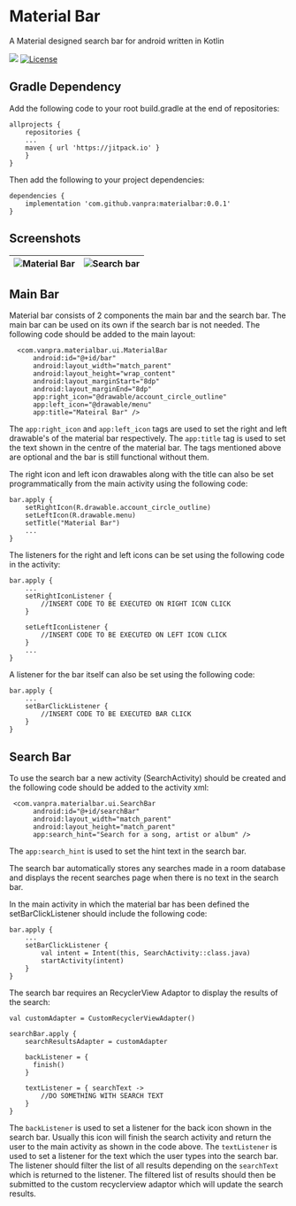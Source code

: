 # Material Bar
A Material designed search bar for android written in Kotlin

[![](https://jitpack.io/v/vanpra/materialbar.svg)](https://jitpack.io/#vanpra/materialbar)
[![License](https://img.shields.io/badge/License-Apache%202.0-blue.svg)](https://opensource.org/licenses/Apache-2.0)

## Gradle Dependency
Add the following code to your root build.gradle at the end of repositories:


	allprojects {
	    repositories {
		...
		maven { url 'https://jitpack.io' }
	    }
	}

Then add the following to your project dependencies:

	dependencies {
	    implementation 'com.github.vanpra:materialbar:0.0.1'
	}

## Screenshots

|  ![Material Bar](https://i.ibb.co/5hrqpv9/Screenshot-20190821-130222.png)|  ![Search bar](https://i.ibb.co/qncK5fn/Screenshot-20190821-130249.png)|
|--|--|

## Main Bar
Material bar consists of 2 components the main bar and the search bar. The main bar can be used on its own if the search bar is not needed. The following code should be added to the main layout:

      <com.vanpra.materialbar.ui.MaterialBar  
		  android:id="@+id/bar"  
		  android:layout_width="match_parent"  
		  android:layout_height="wrap_content"  
		  android:layout_marginStart="8dp"  
		  android:layout_marginEnd="8dp"  
		  app:right_icon="@drawable/account_circle_outline"  
		  app:left_icon="@drawable/menu"
		  app:title="Mateiral Bar" />
		  
The `app:right_icon` and `app:left_icon` tags are used to set the right and left drawable's of the material bar respectively.
The `app:title` tag is used to set the text shown in the centre of the material bar.
The tags mentioned above are optional and the bar is still functional without them.

The right icon and left icon drawables along with the title can also be set programmatically from the main activity using the following code:

    bar.apply {
	    setRightIcon(R.drawable.account_circle_outline)
	    setLeftIcon(R.drawable.menu)
	    setTitle("Material Bar")
	    ...
    }

The listeners for the right and left icons can be set using the following code in the activity:

    bar.apply {
	    ...
	    setRightIconListener {
		    //INSERT CODE TO BE EXECUTED ON RIGHT ICON CLICK
	    }
	    
	    setLeftIconListener {
		    //INSERT CODE TO BE EXECUTED ON LEFT ICON CLICK
	    }
	    ...
    }

A listener for the bar itself can also be set using the following code:

    bar.apply {
	    ...
	    setBarClickListener {
		    //INSERT CODE TO BE EXECUTED BAR CLICK
	    }
    }
 ## Search Bar
To use the search bar a new activity (SearchActivity) should be created and the following code should be added to the activity xml:

     <com.vanpra.materialbar.ui.SearchBar  
		  android:id="@+id/searchBar"  
	      android:layout_width="match_parent"  
	      android:layout_height="match_parent"  
	      app:search_hint="Search for a song, artist or album" />

The `app:search_hint` is used to set the hint text in the search bar.

The search bar automatically stores any searches made in a room database and displays the recent searches page when there is no text in the search bar.

In the main activity in which the material bar has been defined the setBarClickListener should include the following code:

    bar.apply {
	    ...
	    setBarClickListener {
		    val intent = Intent(this, SearchActivity::class.java)  
			startActivity(intent)
	    }
    }

The search bar requires an RecyclerView Adaptor to display the results of the search:

    val customAdapter = CustomRecyclerViewAdapter()
    
    searchBar.apply {
	    searchResultsAdapter = customAdapter
	    
	    backListener = {  
		  finish()  
		}
		
		textListener = { searchText ->
			//DO SOMETHING WITH SEARCH TEXT
		}
    }
   
 The `backListener` is used to set a listener for the back icon shown in the search bar. Usually this icon will finish the search activity and return the user to the main activity as shown in the code above.
The `textListener` is used to set a listener for the text which the user types into the search bar. The listener should filter the list of all results depending on the `searchText` which is returned to the listener. The filtered list of results should then be submitted to the custom recyclerview adaptor which will update the search results.
